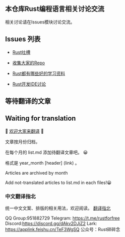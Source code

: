 
## 本仓库Rust编程语言相关讨论交流

相关讨论请在Issues模块讨论交流。

## Issues 列表

- [Rust吐槽](https://github.com/Praying/RustBackyard/issues/14)

- [收集大家的Repo](https://github.com/Praying/RustBackyard/issues/8)

- [Rust都有哪些好的学习资料](https://github.com/Praying/RustBackyard/issues/6)

- [Rust开发IDE讨论](https://github.com/Praying/RustBackyard/issues/4)

## 等待翻译的文章
## Waiting for translation


🎉 [欢迎大家来翻译](https://github.com/Praying/RustBackyard/Waiting_for_translation) 🎉

文章按月份归档，

在每个月的 list.md 添加待翻译文章吧。 😀

格式是 year_month [header] (link) 。

Articles are archived by month

Add not-translated articles to list.md in each files!😀

### 中文翻译指北

统一中文文案、排版的相关用法，欢迎阅读。
[翻译指北](https://github.com/Praying/RustBackyard/TranslatorReadMe.md)


QQ Group:951882729
Telegram: https://t.me/rustforfree 
Discord:https://discord.gg/dAkv2DJjZ2
Lark: https://applink.feishu.cn/TeF3WgSQ
公众号：Rust碎碎念